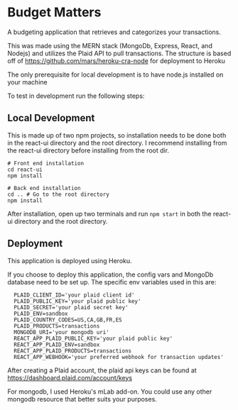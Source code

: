 # Budget Matters

A budgeting application that retrieves and categorizes your transactions.

This was made using the MERN stack (MongoDb, Express, React, and Nodejs) and utilizes the Plaid API to pull transactions.
The structure is based off of https://github.com/mars/heroku-cra-node for deployment to Heroku

The only prerequisite for local development is to have node.js installed on your machine

To test in development run the following steps:
## Local Development

This is made up of two npm projects, so installation needs to be done both in the react-ui directory and the root directory.
I recommend installing from the react-ui directory before installing from the root dir.

```
# Front end installation
cd react-ui
npm install

# Back end installation
cd .. # Go to the root directory
npm install
```

After installation, open up two terminals and run ``` npm start ``` in both the react-ui directory and the root directory.

## Deployment

This application is deployed using Heroku.

If you choose to deploy this application, the config vars and MongoDb database need to be set up.
The specific env variables used in this are:
```
  PLAID_CLIENT_ID='your plaid client id'
  PLAID_PUBLIC_KEY='your plaid public key'
  PLAID_SECRET='your plaid secret key'
  PLAID_ENV=sandbox
  PLAID_COUNTRY_CODES=US,CA,GB,FR,ES
  PLAID_PRODUCTS=transactions
  MONGODB_URI='your mongodb uri'
  REACT_APP_PLAID_PUBLIC_KEY='your plaid public key'
  REACT_APP_PLAID_ENV=sandbox
  REACT_APP_PLAID_PRODUCTS=transactions
  REACT_APP_WEBHOOK='your preferred webhook for transaction updates'
```
After creating a Plaid account, the plaid api keys can be found at https://dashboard.plaid.com/account/keys

For mongodb, I used Heroku's mLab add-on. You could use any other mongodb resource that better suits your purposes.
